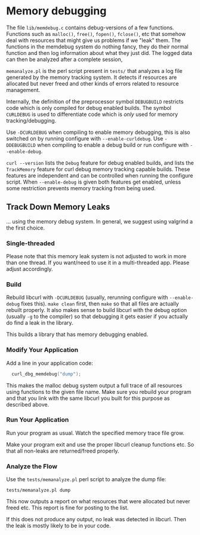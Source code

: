 # Memory debugging

The file `lib/memdebug.c` contains debug-versions of a few functions.
Functions such as `malloc()`, `free()`, `fopen()`, `fclose()`, etc that
somehow deal with resources that might give us problems if we "leak" them.
The functions in the memdebug system do nothing fancy, they do their normal
function and then log information about what they just did. The logged data
can then be analyzed after a complete session,

`memanalyze.pl` is the perl script present in `tests/` that analyzes a log
file generated by the memory tracking system. It detects if resources are
allocated but never freed and other kinds of errors related to resource
management.

Internally, the definition of the preprocessor symbol `DEBUGBUILD` restricts
code which is only compiled for debug enabled builds. The symbol `CURLDEBUG`
is used to differentiate code which is _only_ used for memory
tracking/debugging.

Use `-DCURLDEBUG` when compiling to enable memory debugging, this is also
switched on by running configure with `--enable-curldebug`. Use
`-DDEBUGBUILD` when compiling to enable a debug build or run configure with
`--enable-debug`.

`curl --version` lists the `Debug` feature for debug enabled builds, and lists
the `TrackMemory` feature for curl debug memory tracking capable builds. These
features are independent and can be controlled when running the configure
script. When `--enable-debug` is given both features get enabled, unless some
restriction prevents memory tracking from being used.

## Track Down Memory Leaks

... using the memory debug system. In general, we suggest using valgrind a the
first choice.

### Single-threaded

  Please note that this memory leak system is not adjusted to work in more
  than one thread. If you want/need to use it in a multi-threaded app. Please
  adjust accordingly.

### Build

  Rebuild libcurl with `-DCURLDEBUG` (usually, rerunning configure with
  `--enable-debug` fixes this). `make clean` first, then `make` so that all
  files are actually rebuilt properly. It also makes sense to build libcurl
  with the debug option (usually `-g` to the compiler) so that debugging it
  gets easier if you actually do find a leak in the library.

  This builds a library that has memory debugging enabled.

### Modify Your Application

  Add a line in your application code:

```c
  curl_dbg_memdebug("dump");
```

  This makes the malloc debug system output a full trace of all resources
  using functions to the given file name. Make sure you rebuild your program
  and that you link with the same libcurl you built for this purpose as
  described above.

### Run Your Application

  Run your program as usual. Watch the specified memory trace file grow.

  Make your program exit and use the proper libcurl cleanup functions etc. So
  that all non-leaks are returned/freed properly.

### Analyze the Flow

  Use the `tests/memanalyze.pl` perl script to analyze the dump file:

    tests/memanalyze.pl dump

  This now outputs a report on what resources that were allocated but never
  freed etc. This report is fine for posting to the list.

  If this does not produce any output, no leak was detected in libcurl. Then
  the leak is mostly likely to be in your code.

